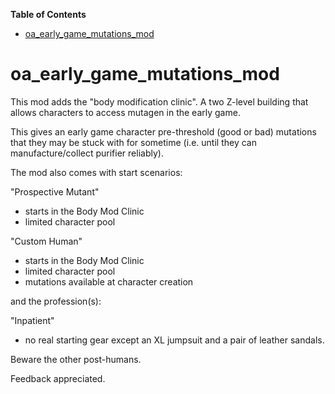 <!-- START doctoc generated TOC please keep comment here to allow auto update -->
<!-- DON'T EDIT THIS SECTION, INSTEAD RE-RUN doctoc TO UPDATE -->
**Table of Contents**  

- [oa_early_game_mutations_mod](#oa_early_game_mutations_mod)

<!-- END doctoc generated TOC please keep comment here to allow auto update -->

# oa_early_game_mutations_mod

This mod adds the "body modification clinic". A two Z-level building that allows characters to access mutagen in the early game.

This gives an early game character pre-threshold (good or bad) mutations that they may be stuck with for sometime (i.e. until they can manufacture/collect purifier reliably).

The mod also comes with start scenarios:

"Prospective Mutant"
- starts in the Body Mod Clinic
- limited character pool

"Custom Human"
- starts in the Body Mod Clinic
- limited character pool
- mutations available at character creation

and the profession(s): 

"Inpatient"
- no real starting gear except an XL jumpsuit and a pair of leather sandals.


Beware the other post-humans.

Feedback appreciated.